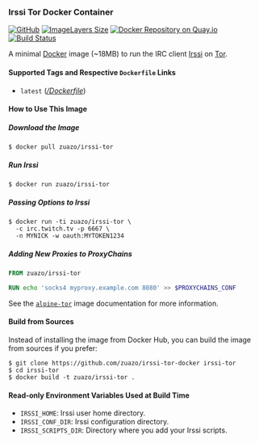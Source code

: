 ### Irssi Tor Docker Container
[![GitHub](http://img.shields.io/badge/github-zuazo/irssi--tor--docker-blue.svg?style=flat)](https://github.com/zuazo/irssi-tor-docker) [![ImageLayers Size](https://img.shields.io/imagelayers/image-size/zuazo/irssi-tor/latest.svg)](https://imagelayers.io/?images=zuazo/irssi-tor:latest) [![Docker Repository on Quay.io](https://quay.io/repository/zuazo/irssi-tor/status 'Docker Repository on Quay.io')](https://quay.io/repository/zuazo/irssi-tor) [![Build Status](http://img.shields.io/travis/zuazo/irssi-tor-docker.svg?style=flat)](https://travis-ci.org/zuazo/irssi-tor-docker)

A minimal [Docker](https://www.docker.com/) image (~18MB) to run the IRC client [Irssi](https://irssi.org/) on [Tor](https://www.torproject.org/).

#### Supported Tags and Respective `Dockerfile` Links

- `latest` ([*/Dockerfile*](https://github.com/zuazo/irssi-tor-docker/tree/master/Dockerfile))

#### How to Use This Image

##### Download the Image

    $ docker pull zuazo/irssi-tor

##### Run Irssi

    $ docker run zuazo/irssi-tor

##### Passing Options to Irssi

    $ docker run -ti zuazo/irssi-tor \
      -c irc.twitch.tv -p 6667 \
      -n MYNICK -w oauth:MYTOKEN1234

##### Adding New Proxies to ProxyChains

```Dockerfile
FROM zuazo/irssi-tor

RUN echo 'socks4 myproxy.example.com 8080' >> $PROXYCHAINS_CONF
```

See the [`alpine-tor`](https://hub.docker.com/r/zuazo/alpine-tor/) image documentation for more information.

#### Build from Sources

Instead of installing the image from Docker Hub, you can build the image from sources if you prefer:

    $ git clone https://github.com/zuazo/irssi-tor-docker irssi-tor
    $ cd irssi-tor
    $ docker build -t zuazo/irssi-tor .

#### Read-only Environment Variables Used at Build Time

* `IRSSI_HOME`: Irssi user home directory.
* `IRSSI_CONF_DIR`: Irssi configuration directory.
* `IRSSI_SCRIPTS_DIR`: Directory where you add your Irssi scripts.
